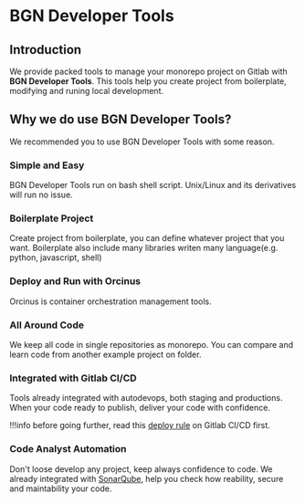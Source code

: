 # BGN Developer Tools

## Introduction
We provide packed tools to manage your monorepo project on Gitlab with **BGN Developer Tools**. 
This tools help you create project from boilerplate, modifying and runing local development.  

## Why we do use BGN Developer Tools?
We recommended you to use BGN Developer Tools with some reason.  

### Simple and Easy  
BGN Developer Tools run on bash shell script. 
Unix/Linux and its derivatives will run no issue. 

### Boilerplate Project
Create project from boilerplate, you can define whatever project that you want.
Boilerplate also include many libraries writen many language(e.g. python, javascript, shell)  

### Deploy and Run with Orcinus
Orcinus is container orchestration management tools.

### All Around Code 
We keep all code in single repositories as monorepo. 
You can compare and learn code from another example project on folder.  

### Integrated with Gitlab CI/CD
Tools already integrated with autodevops, both staging and productions.
When your code ready to publish, deliver your code with confidence. 

!!!info 
	before going further, read this [deploy rule](gitlab-ci.md) on Gitlab CI/CD first.

### Code Analyst Automation
Don't loose develop any project, keep always confidence to code. 
We already integrated with [SonarQube](https://www.sonarqube.org/), 
help you check how reability, secure and maintability your code.    